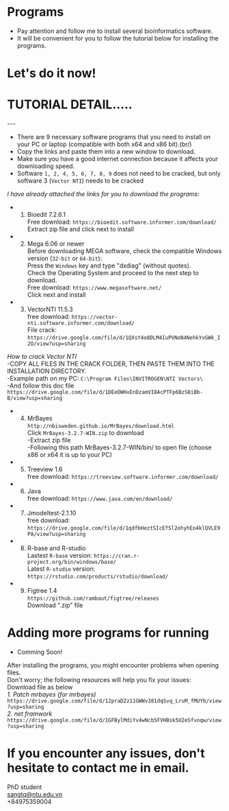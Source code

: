 # Programs
 * Pay attention and follow me to install several bioinformatics software.
 * It will be convenient for you to follow the tutorial below for installing the programs.
# Let's do it now!
# TUTORIAL DETAIL.....
---<br/>
  * There are 9 necessary software programs that you need to install on your PC or laptop (compatible with both x64 and x86 bit).(br/)
  * Copy the links and paste them into a new window to download. <br/>
  * Make sure you have a good internet connection because it affects your downloading speed. <br/>
  * Software `1, 2, 4, 5, 6, 7, 8, 9` does not need to be cracked, but only software 3 (`Vector NTI`) needs to be cracked <br/> 

*I have already attached the links for you to download the programs:*<br/>
  * 1. Bioedit 7.2.6.1<br/>
Free download: `https://bioedit.software.informer.com/download/`<br/>
Extract zip file and click next to install<br/>
  * 2. Mega 6.06 or newer<br/>
Before downloading MEGA software, check the compatible Windows version (`32-bit` or `64-bit`): <br/>
Press the `Windows` key and type "dxdiag" (without quotes). <br/> 
Check the Operating System and proceed to the next step to download. <br/> 
Free download: `https://www.megasoftware.net/`<br/>
Click next and install<br/>
  * 3. VectorNTI 11.5.3<br/>
free download: `https://vector-nti.software.informer.com/download/`<br/>
File crack: `https://drive.google.com/file/d/1QXsY4o8DLM4IuPVNoN4NehkYvGWk_I2O/view?usp=sharing`<br/>

  *How to crack Vector NTI*<br/>
-COPY ALL FILES IN THE CRACK FOLDER, THEN PASTE THEM INTO THE INSTALLATION DIRECTORY.<br/>
-Example path on my PC: `C:\Program Files\INVITROGEN\NTI Vectors\` <br/>
-And follow this doc file <br/>
`https://drive.google.com/file/d/1DEeDWHxEnDzamVI8AcPTFp6BzS8iBb-B/view?usp=sharing`<br/>
  * 4. MrBayes<br/>
`http://nbisweden.github.io/MrBayes/download.html`<br/>
Click `MrBayes-3.2.7-WIN.zip` to download<br/>
-Extract zip file<br/>
-Following this path MrBayes-3.2.7-WIN/bin/ to open file (choose x86 or x64 it is up to your PC)<br/>
  * 5. Treeview 1.6<br/>
free download: `https://treeview.software.informer.com/download/`<br/>
  * 6. Java <br/>
free download: `https://www.java.com/en/download/`<br/>
  * 7. Jmodeltest-2.1.10<br/>
free download: `https://drive.google.com/file/d/1qdfbHeztSIcEfSl2ohyhEo4klQVLE9PA/view?usp=sharing`<br/>
  * 8. R-base and R-studio <br/>
Lastest `R-base` version: `https://cran.r-project.org/bin/windows/base/`<br/>
Latest `R-studio` version: `https://rstudio.com/products/rstudio/download/`<br/>
  * 9. Figtree 1.4<br/>
`https://github.com/rambaut/figtree/releases`<br/>
Download ".zip" file<br/>
# Adding more programs for running
  * Comming Soon!<br/>

After installing the programs, you might encounter problems when opening files. <br/> 
Don't worry; the following resources will help you fix your issues: <br/>
Download file as below <br/> 
*_1. Patch mrbayes (for mrbayes)_*
`https://drive.google.com/file/d/12praDZz11GWWv381dqSvq_LruM_fMUYb/view?usp=sharing`<br/>
*_2. net framwork_*
`https://drive.google.com/file/d/1GFBylMdiYv4wNcb5FVHBsk5U2eSfvoqw/view?usp=sharing`

# If you encounter any issues, don't hesitate to contact me in email.
PhD student <br/>
sangtq@ntu.edu.vn <br/>
+84975359004 <br/>






